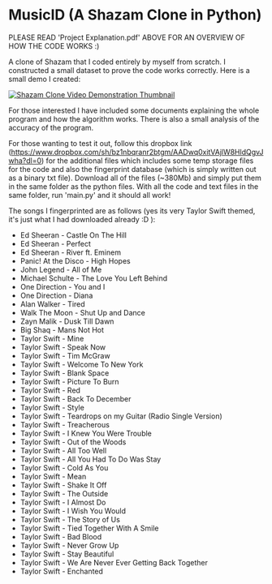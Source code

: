 # MusicID (A Shazam Clone in Python)

PLEASE READ 'Project Explanation.pdf' ABOVE FOR AN OVERVIEW OF HOW THE CODE WORKS :)

A clone of Shazam that I coded entirely by myself from scratch. I constructed a small dataset to prove the code works correctly. Here is a small demo I created:

<a href = "https://www.youtube.com/watch?v=V7d0rjQ8JYI" target = "_blank">![Shazam Clone Video Demonstration Thumbnail](https://img.youtube.com/vi/V7d0rjQ8JYI/0.jpg)</a>

For those interested I have included some documents explaining the whole program and how the algorithm works. There is also a small analysis of the accuracy of the program.

For those wanting to test it out, follow this dropbox link (https://www.dropbox.com/sh/bz1nbqranr2btgm/AADwq0xitVAjlW8HldQgvJwha?dl=0) for the additional files which includes some temp storage files for the code and also the fingerprint database (which is simply written out as a binary txt file). Download all of the files (~380Mb) and simply put them in the same folder as the python files. With all the code and text files in the same folder, run 'main.py' and it should all work!

The songs I fingerprinted are as follows (yes its very Taylor Swift themed, it's just what I had downloaded already :D ):
 - Ed Sheeran - Castle On The Hill
 - Ed Sheeran - Perfect
 - Ed Sheeran - River ft. Eminem
 - Panic! At the Disco - High Hopes
 - John Legend - All of Me
 - Michael Schulte - The Love You Left Behind
 - One Direction - You and I
 - One Direction - Diana
 - Alan Walker - Tired
 - Walk The Moon - Shut Up and Dance
 - Zayn Malik - Dusk Till Dawn
 - Big Shaq - Mans Not Hot
 - Taylor Swift - Mine
 - Taylor Swift - Speak Now
 - Taylor Swift - Tim McGraw
 - Taylor Swift - Welcome To New York
 - Taylor Swift - Blank Space
 - Taylor Swift - Picture To Burn
 - Taylor Swift - Red
 - Taylor Swift - Back To December
 - Taylor Swift - Style
 - Taylor Swift - Teardrops on my Guitar (Radio Single Version)
 - Taylor Swift - Treacherous
 - Taylor Swift - I Knew You Were Trouble
 - Taylor Swift - Out of the Woods
 - Taylor Swift - All Too Well
 - Taylor Swift - All You Had To Do Was Stay
 - Taylor Swift - Cold As You
 - Taylor Swift - Mean
 - Taylor Swift - Shake It Off
 - Taylor Swift - The Outside
 - Taylor Swift - I Almost Do
 - Taylor Swift - I Wish You Would
 - Taylor Swift - The Story of Us
 - Taylor Swift - Tied Together With A Smile
 - Taylor Swift - Bad Blood
 - Taylor Swift - Never Grow Up
 - Taylor Swift - Stay Beautiful
 - Taylor Swift - We Are Never Ever Getting Back Together
 - Taylor Swift - Enchanted


